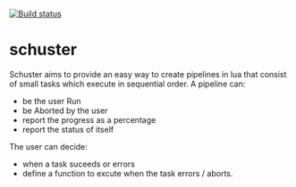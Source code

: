 [![Build status](https://dev.azure.com/MarshallEvergreen/schuster/_apis/build/status/schuster%20-%20CI)](https://dev.azure.com/MarshallEvergreen/schuster/_build/latest?definitionId=1)

# schuster
Schuster aims to provide an easy way to create pipelines in lua that consist of small tasks which execute in sequential order.
A pipeline can: 
* be the user Run
* be Aborted by the user
* report the progress as a percentage
* report the status of itself


The user can decide:
* when a task suceeds or errors
* define a function to excute when the task errors / aborts. 
